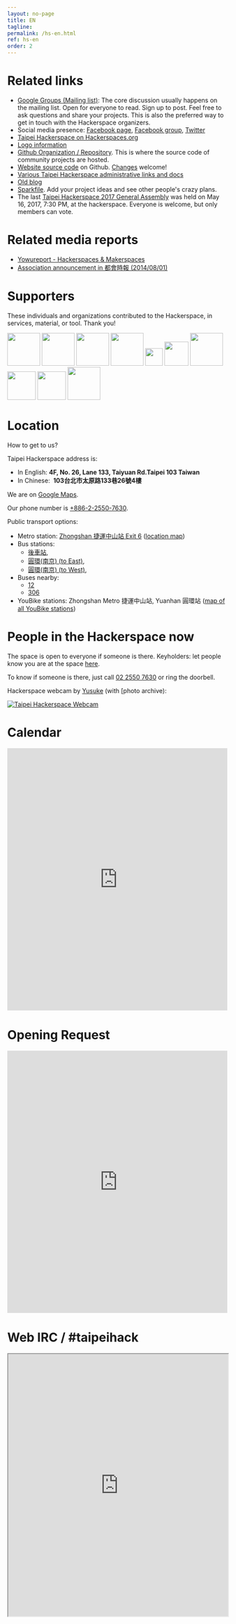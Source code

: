 ```yaml
---
layout: no-page
title: EN
tagline: 
permalink: /hs-en.html
ref: hs-en
order: 2
---
```


# Related links

* [Google Groups (Mailing list)](https://groups.google.com/g/taipeihackerspace): The core discussion usually happens on the mailing list. Open for everyone to read. Sign up to post. Feel free to ask questions and share your projects. This is also the preferred way to get in touch with the Hackerspace organizers.
* Social media presence: [Facebook page](https://www.facebook.com/TaipeiHackerspace), [Facebook group](https://www.facebook.com/groups/tpehack/), [Twitter](https://twitter.com/taipeihack)
* [Taipei Hackerspace on Hackerspaces.org](https://wiki.hackerspaces.org/Taipei_Hackerspace)
* [Logo information](/logo/)
* [Github Organization / Repository](https://github.com/taipeihackorg). This is where the source code of community projects are hosted.
* [Website source code](https://github.com/taipeihackorg/webtemp) on Github. [Changes](https://github.com/taipeihackorg/webtemp#readme) welcome!
* [Various Taipei Hackerspace administrative links and docs](https://github.com/taipeihackorg/webtemp/wiki)
* [Old blog](http://taipeihackerspace.github.io/)
* [Sparkfile](https://docs.google.com/document/d/1lQ7WLpBOGAGNHOxzlj8kjVahJ7IkOTtySydTGWuXxmI/edit?usp=sharing). Add your project ideas and see other people's crazy plans.
* The last [Taipei Hackerspace 2017 General Assembly](/general_assembly_2017) was held on May 16, 2017, 7:30 PM, at the hackerspace. Everyone is welcome, but only members can vote.

# Related media reports

* [Yowureport - Hackerspaces & Makerspaces](http://yowureport.com/?p=6498)
* [Association announcement in 都會時報 (2014/08/01)](/AssociationAnnouncement.jpg)

# Supporters

These individuals and organizations contributed to the Hackerspace, in services, material, or tool. Thank you!

<div >
    <img height="75" src="/img/GandiNet.png"/>
    <img height="75" src="/img/askmorris.png"/>
    <img height="75" src="/img/enspyre.png"/>
    <img height="75" src="/img/osslab.png"/>
    <img height="40" src="/img/inhon_logo.png"/>
    <img height="55" src="/img/ctimes.png"/>
    <img height="75" src="/img/voltivo.png"/>
    <img height="65" src="/img/MobileGeeks.png"/>
    <img height="65" src="/img/via_tech.png"/>
    <img height="75" src="/img/Eiger.png"/>
</div>


# Location

How to get to us?

Taipei Hackerspace address is:
* In English: **4F, No. 26, Lane 133, Taiyuan Rd.Taipei 103 Taiwan**
* In Chinese:  **103台北市太原路133巷26號4樓**

We are on [Google Maps](https://maps.google.com.tw/maps?cid=14394366904066907349).

Our phone number is [+886-2-2550-7630](tel:00886225507630).

Public transport options:

* Metro station: [Zhongshan 捷運中山站 Exit 6](http://web.metro.taipei/e/stationdetail2010.asp?ID=053) ([location map](http://web.trtc.com.tw/img/ALL/Route2200/053.jpg))
* Bus stations: 
  * [後車站](https://maps.google.com/maps/place?ftid=0x3442a96cd9247c0d:0x34a879dd43aa3ab9&q=type:transit_station:%22%E5%BE%8C%E8%BB%8A%E7%AB%99%22&t=m&cad=src:ppiwlink&ei=hiJlUeSoE7GWiQflpIHIAQ&dtab=2), 
  * [圓環(南京) (to East)](https://maps.google.com/maps/place?ftid=0x3442a96c8051bbd7:0xc10bc8222ed9023&q=type:transit_station:%22%E5%9C%93%E7%92%B0%22&t=m&cad=src:ppiwlink&ei=qCJlUdPMMuKdiAf3iIGgBg&dtab=2), 
  * [圓環(南京) (to West)](https://maps.google.com/maps/place?ftid=0x3442a96b7d408627:0xa0c4c640bc52e22b&q=type:transit_station:%22%E5%9C%93%E7%92%B0%22&t=m&cad=src:ppiwlink&ei=9SJlUfbgGauziQeL3oHoBg&dtab=2),
* Buses nearby: 
  * [12](http://pda.5284.com.tw/MQS/businfo2.jsp?routename=12) 
  * [306](http://pda.5284.com.tw/MQS/businfo2.jsp?routename=306)
* YouBike stations: Zhongshan Metro 捷運中山站, Yuanhan 圓環站 ([map of all YouBike stations](http://taipei.youbike.com.tw/en/f11.php))

# People in the Hackerspace now

The space is open to everyone if someone is there. Keyholders: let people know you are at the space [here](https://docs.google.com/spreadsheets/d/1EjDXjxsU1T6WPc_2eDv9oyeZjQBobPMp4C9s1Qw9QYs/edit).

To know if someone is there, just call [02 2550 7630](tel:00886225507630) or ring the doorbell.

Hackerspace webcam by [Yusuke](https://docs.google.com/presentation/d/1kMt_gAlafYZ_JmZMEoNKxmEYGKhlK_YpDGtx1IszVqo/) (with [photo archive):

<a href="https://drive.google.com/uc?id=1p0WrgwYHmaaX08RWhEvy9Ts4naq7Su4R">
    <img id="webcam"
        src="https://drive.google.com/uc?id=1p0WrgwYHmaaX08RWhEvy9Ts4naq7Su4R&nocachehack=123"
        alt="Taipei Hackerspace Webcam">
</a>

# Calendar

<iframe src="https://www.google.com/calendar/embed?src=96mpu88v2d3onqkp6ph9865p1c%40group.calendar.google.com&amp;ctz=Asia/Taipei&amp;mode=month" style="border:0; height:600px; width:100%; max-width:800px"></iframe>

# Opening Request 

<p class="centered">
    <iframe
        src="https://docs.google.com/forms/d/1jtWaGFOlE2aR8t4VJ8I-fEht-0S_ycEvgfa4azxeow0/viewform?embedded=true"
        style="height:600px; width:100%; max-width:800px" frameborder="0"
        marginheight="0" marginwidth="0">Loading...</iframe>
</p>

# Web IRC / #taipeihack

<iframe src="https://webchat.freenode.net?randomnick=1&amp;channels=%23taipeihack&amp;prompt=1&amp;uio=OT10cnVlde" style="height:600px; width:100%; max-width:800px"></iframe>